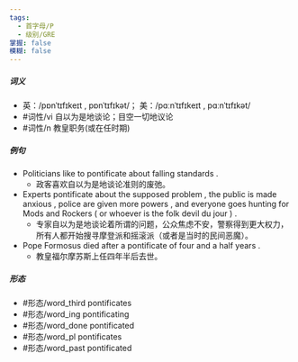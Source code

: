 ```yaml
---
tags:
  - 首字母/P
  - 级别/GRE
掌握: false
模糊: false
---
```

##### 词义
- 英：/pɒnˈtɪfɪkeɪt , pɒnˈtɪfɪkət/； 美：/pɑːnˈtɪfɪkeɪt , pɑːnˈtɪfɪkət/
- #词性/vi  自以为是地谈论；目空一切地议论
- #词性/n  教皇职务(或在任时期)
##### 例句
- Politicians like to pontificate about falling standards .
	- 政客喜欢自以为是地谈论准则的废弛。
- Experts pontificate about the supposed problem , the public is made anxious , police are given more powers , and everyone goes hunting for Mods and Rockers ( or whoever is the folk devil du jour ) .
	- 专家自以为是地谈论着所谓的问题，公众焦虑不安，警察得到更大权力，所有人都开始搜寻摩登派和摇滚派（或者是当时的民间恶魔）。
- Pope Formosus died after a pontificate of four and a half years .
	- 教皇福尔摩苏斯上任四年半后去世。
##### 形态
- #形态/word_third pontificates
- #形态/word_ing pontificating
- #形态/word_done pontificated
- #形态/word_pl pontificates
- #形态/word_past pontificated
